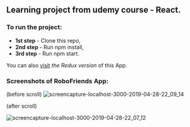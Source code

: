 ## Learning project from udemy course - React.

### To run the project:

* **1st step** - Clone this repo,
* **2nd step** - Run npm install,
* **3rd step** - Run npm start.

You can also [visit](https://github.com/MalihaKabir/robofriendsapp-redux) *the Redux version* of this App.

### Screenshots of RoboFriends App:
(before scroll)
![screencapture-localhost-3000-2019-04-28-22_09_14](https://user-images.githubusercontent.com/43598622/56959352-fb684500-6b6e-11e9-84f2-df3e42c560d6.jpg)

(after scroll)

![screencapture-localhost-3000-2019-04-28-22_07_12](https://user-images.githubusercontent.com/43598622/56959369-09b66100-6b6f-11e9-8abc-8816af2f386a.jpg)
